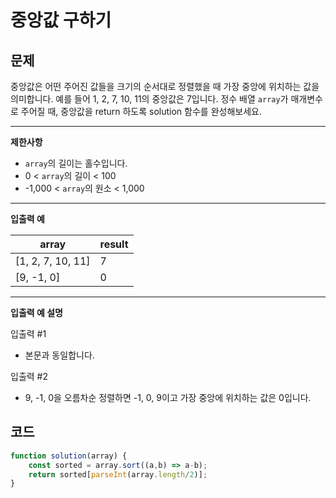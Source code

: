 # 중앙값 구하기

## **문제**

중앙값은 어떤 주어진 값들을 크기의 순서대로 정렬했을 때 가장 중앙에 위치하는 값을 의미합니다. 예를 들어 1, 2, 7, 10, 11의 중앙값은 7입니다. 정수 배열 `array`가 매개변수로 주어질 때, 중앙값을 return 하도록 solution 함수를 완성해보세요.

***

**제한사항**

* `array`의 길이는 홀수입니다.
* 0 < `array`의 길이 < 100
* \-1,000 < `array`의 원소 < 1,000

***

**입출력 예**

| array              | result |
| ------------------ | ------ |
| \[1, 2, 7, 10, 11] | 7      |
| \[9, -1, 0]        | 0      |

***

**입출력 예 설명**

입출력 #1

* 본문과 동일합니다.

입출력 #2

* 9, -1, 0을 오름차순 정렬하면 -1, 0, 9이고 가장 중앙에 위치하는 값은 0입니다.



## 코드

```javascript
function solution(array) {
    const sorted = array.sort((a,b) => a-b);
    return sorted[parseInt(array.length/2)];
}
```
